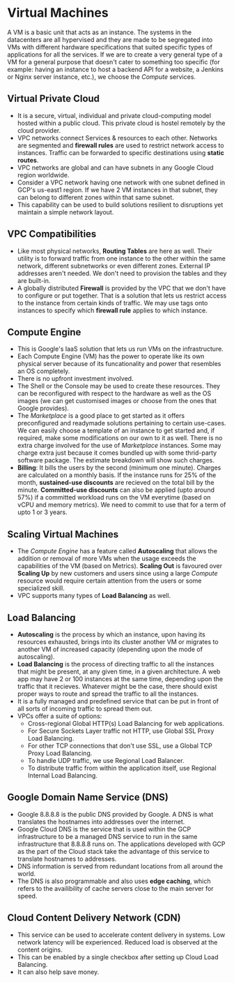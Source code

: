 # Virtual Machines

A VM is a basic unit that acts as an instance. The systems in the datacenters are all hypervised and they are made to be segregated into VMs with different hardware specifications that suited specific types of applications for all the services. If we are to create a very general type of a VM for a general purpose that doesn't cater to something too specific (for example: having an instance to host a backend API for a website, a Jenkins or Nginx server instance, etc.), we choose the *Compute* services.


## Virtual Private Cloud

- It is a secure, virtual, individual and private cloud-computing model hosted within a public cloud. This private cloud is hostel remotely by the cloud provider.
- VPC networks connect Services & resources to each other. Networks are segmented and **firewall rules** are used to restrict network access to instances. Traffic can be forwarded to specific destinations using **static routes**.
- VPC networks are global and can have subnets in any Google Cloud region worldwide.
- Consider a VPC network having one network with one subnet defined in GCP's us-east1 region. If we have 2 VM instances in that subnet, they can belong to different zones within that same subnet.
- This capability can be used to build solutions resilient to disruptions yet maintain a simple network layout.


## VPC Compatibilities

- Like most physical networks, **Routing Tables** are here as well. Their utility is to forward traffic from one instance to the other within the same network, different subnetworks or even different zones. External IP addresses aren't needed. We don't need to provision the tables and they are built-in.
- A globally distributed **Firewall** is provided by the VPC that we don't have to configure or put together. That is a solution that lets us restrict access to the instance from certain kinds of traffic. We may use tags onto instances to specify which **firewall rule** applies to which instance.


## Compute Engine

- This is Google's IaaS solution that lets us run VMs on the infrastructure.
- Each Compute Engine (VM) has the power to operate like its own physical server because of its funcationality and power that resembles an OS completely.
- There is no upfront investment involved.
- The Shell or the Console may be used to create these resources. They can be reconfigured with respect to the hardware as well as the OS images (we can get customised images or choose from the ones that Google provides). 
- The *Marketplace* is a good place to get started as it offers preconfigured and readymade solutions pertaining to certain use-cases. We can easily choose a template of an instance to get started and, if required, make some modifications on our own to it as well. There is no extra charge involved for the use of *Marketplace* instances. Some may charge extra just because it comes bundled up with some thrid-party software package. The estimate breakdown will show such charges.
- **Billing**: It bills the users by the second (minimum one minute). Charges are calculated on a monthly basis. If the instance runs for 25% of the month, **sustained-use discounts** are recieved on the total bill by the minute. **Committed-use discounts** can also be applied (upto around 57%) if a committed workload runs on the VM everytime (based on vCPU and memory metrics). We need to commit to use that for a term of upto 1 or 3 years.


## Scaling Virtual Machines

- The *Compute Engine* has a feature called **Autoscaling** that allows the addition or removal of more VMs when the usage exceeds the capabilities of the VM (based on Metrics). **Scaling Out** is favoured over **Scaling Up** by new customers and users since using a large *Compute* resource would require certain attention from the users or some specialized skill.
- VPC supports many types of **Load Balancing** as well.


## Load Balancing

- **Autoscaling** is the process by which an instance, upon having its resources exhausted, brings into its cluster another VM or migrates to another VM of increased capacity (depending upon the mode of autoscaling).
- **Load Balancing** is the process of directing traffic to all the instances that might be present, at any given time, in a given architecture. A web app may have 2 or 100 instances at the same time, depending upon the traffic that it recieves. Whatever might be the case, there should exist proper ways to route and spread the traffic to all the instances.
- It is a fully managed and predefined service that can be put in front of all sorts of incoming traffic to spread them out.
- VPCs offer a suite of options:
  - Cross-regional Global HTTP(s) Load Balancing for web applications.
  - For Secure Sockets Layer traffic not HTTP, use Global SSL Proxy Load Balancing.
  - For other TCP connections that don't use SSL, use a Global TCP Proxy Load Balancing.
  - To handle UDP traffic, we use Regional Load Balancer.
  - To distribute traffic from within the application itself, use Regional Internal Load Balancing.


## Google Domain Name Service (DNS)

- Google 8.8.8.8 is the public DNS provided by Google. A DNS is what translates the hostnames into addresses over the internet.
- Google Cloud DNS is the service that is used within the GCP infrastructure to be a managed DNS service to run in the same infrastructure that 8.8.8.8 runs on. The applications developed with GCP as the part of the Cloud stack take the advantage of this service to translate hostnames to addresses.
- DNS information is served from redundant locations from all around the world.
- The DNS is also programmable and also uses **edge caching**, which refers to the availibility of cache servers close to the main server for speed.


## Cloud Content Delivery Network (CDN)

- This service can be used to accelerate content delivery in systems. Low network latency will be experienced. Reduced load is observed at the content origins.
- This can be enabled by a single checkbox after setting up Cloud Load Balancing.
- It can also help save money.